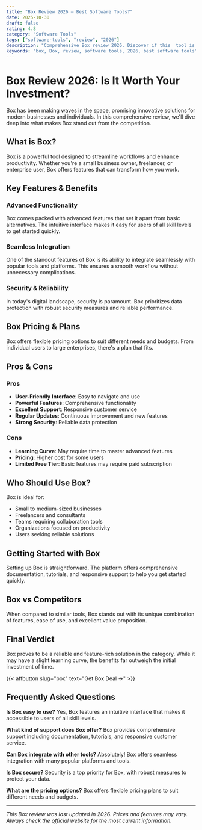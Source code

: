 ```yaml
---
title: "Box Review 2026 – Best Software Tools?"
date: 2025-10-30
draft: false
rating: 4.8
category: "Software Tools"
tags: ["software-tools", "review", "2026"]
description: "Comprehensive Box review 2026. Discover if this  tool is the best choice for your needs."
keywords: "box, Box, review, software tools, 2026, best software tools"
---
```


# Box Review 2026: Is It Worth Your Investment?

Box has been making waves in the  space, promising innovative solutions for modern businesses and individuals. In this comprehensive review, we'll dive deep into what makes Box stand out from the competition.

## What is Box?

Box is a powerful  tool designed to streamline workflows and enhance productivity. Whether you're a small business owner, freelancer, or enterprise user, Box offers features that can transform how you work.

## Key Features & Benefits

### Advanced Functionality
Box comes packed with advanced features that set it apart from basic alternatives. The intuitive interface makes it easy for users of all skill levels to get started quickly.

### Seamless Integration
One of the standout features of Box is its ability to integrate seamlessly with popular tools and platforms. This ensures a smooth workflow without unnecessary complications.

### Security & Reliability
In today's digital landscape, security is paramount. Box prioritizes data protection with robust security measures and reliable performance.

## Box Pricing & Plans

Box offers flexible pricing options to suit different needs and budgets. From individual users to large enterprises, there's a plan that fits.

## Pros & Cons

### Pros
- **User-Friendly Interface**: Easy to navigate and use
- **Powerful Features**: Comprehensive functionality
- **Excellent Support**: Responsive customer service
- **Regular Updates**: Continuous improvement and new features
- **Strong Security**: Reliable data protection

### Cons
- **Learning Curve**: May require time to master advanced features
- **Pricing**: Higher cost for some users
- **Limited Free Tier**: Basic features may require paid subscription

## Who Should Use Box?

Box is ideal for:
- Small to medium-sized businesses
- Freelancers and consultants
- Teams requiring collaboration tools
- Organizations focused on productivity
- Users seeking reliable  solutions

## Getting Started with Box

Setting up Box is straightforward. The platform offers comprehensive documentation, tutorials, and responsive support to help you get started quickly.

## Box vs Competitors

When compared to similar tools, Box stands out with its unique combination of features, ease of use, and excellent value proposition.

## Final Verdict

Box proves to be a reliable and feature-rich solution in the  category. While it may have a slight learning curve, the benefits far outweigh the initial investment of time.

{{< affbutton slug="box" text="Get Box Deal →" >}}

## Frequently Asked Questions

**Is Box easy to use?**
Yes, Box features an intuitive interface that makes it accessible to users of all skill levels.

**What kind of support does Box offer?**
Box provides comprehensive support including documentation, tutorials, and responsive customer service.

**Can Box integrate with other tools?**
Absolutely! Box offers seamless integration with many popular platforms and tools.

**Is Box secure?**
Security is a top priority for Box, with robust measures to protect your data.

**What are the pricing options?**
Box offers flexible pricing plans to suit different needs and budgets.

---

*This Box review was last updated in 2026. Prices and features may vary. Always check the official website for the most current information.*
